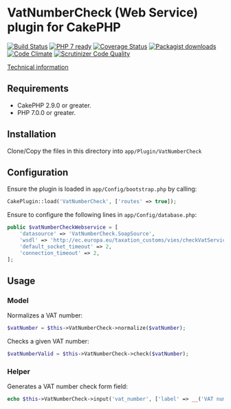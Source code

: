 # VatNumberCheck (Web Service) plugin for CakePHP

[![Build Status](https://travis-ci.org/Oefenweb/cakephp-vat-number-check-webservice.png?branch=master)](https://travis-ci.org/Oefenweb/cakephp-vat-number-check-webservice)
[![PHP 7 ready](http://php7ready.timesplinter.ch/Oefenweb/cakephp-vat-number-check-webservice/badge.svg)](https://travis-ci.org/Oefenweb/cakephp-vat-number-check-webservice)
[![Coverage Status](https://codecov.io/gh/Oefenweb/cakephp-vat-number-check-webservice/branch/master/graph/badge.svg)](https://codecov.io/gh/Oefenweb/cakephp-vat-number-check-webservice)
[![Packagist downloads](http://img.shields.io/packagist/dt/Oefenweb/cakephp-vat-number-check-webservice.svg)](https://packagist.org/packages/oefenweb/cakephp-vat-number-check-webservice)
[![Code Climate](https://codeclimate.com/github/Oefenweb/cakephp-vat-number-check-webservice/badges/gpa.svg)](https://codeclimate.com/github/Oefenweb/cakephp-vat-number-check-webservice)
[![Scrutinizer Code Quality](https://scrutinizer-ci.com/g/Oefenweb/cakephp-vat-number-check-webservice/badges/quality-score.png?b=master)](https://scrutinizer-ci.com/g/Oefenweb/cakephp-vat-number-check-webservice/?branch=master)

[Technical information](https://ec.europa.eu/taxation_customs/vies/#/technical-information)

## Requirements

* CakePHP 2.9.0 or greater.
* PHP 7.0.0 or greater.

## Installation

Clone/Copy the files in this directory into `app/Plugin/VatNumberCheck`

## Configuration

Ensure the plugin is loaded in `app/Config/bootstrap.php` by calling:

```php
CakePlugin::load('VatNumberCheck', ['routes' => true]);
```

Ensure to configure the following lines in `app/Config/database.php`:

```php
public $vatNumberCheckWebservice = [
	'datasource' => 'VatNumberCheck.SoapSource',
	'wsdl' => 'http://ec.europa.eu/taxation_customs/vies/checkVatService.wsdl',
	'default_socket_timeout' => 2,
	'connection_timeout' => 2,
];
```

## Usage

### Model

Normalizes a VAT number:

```php
$vatNumber = $this->VatNumberCheck->normalize($vatNumber);
```

Checks a given VAT number:

```php
$vatNumberValid = $this->VatNumberCheck->check($vatNumber);
```

### Helper

Generates a VAT number check form field:

```php
echo $this->VatNumberCheck->input('vat_number', ['label' => __('VAT number')]);
```

